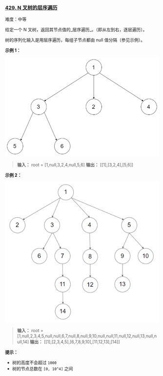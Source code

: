### [429\. N 叉树的层序遍历](https://leetcode.cn/problems/n-ary-tree-level-order-traversal/)

难度：中等

给定一个 N 叉树，返回其节点值的_层序遍历_。（即从左到右，逐层遍历）。

树的序列化输入是用层序遍历，每组子节点都由 null 值分隔（参见示例）。

**示例 1：**

![](./assets/img/Question0429_01.png)

> **输入：** root = [1,null,3,2,4,null,5,6]
> **输出：** \[[1],[3,2,4],[5,6]]

**示例 2：**

![](./assets/img/Question0429_02.png)

> **输入：** root = [1,null,2,3,4,5,null,null,6,7,null,8,null,9,10,null,null,11,null,12,null,13,null,null,14]
> **输出：** \[[1],[2,3,4,5],[6,7,8,9,10],[11,12,13],[14]]

**提示：**

- 树的高度不会超过 `1000`
- 树的节点总数在 `[0, 10^4]` 之间
